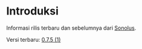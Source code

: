 # Introduksi

Informasi rilis terbaru dan sebelumnya dari [Sonolus](https://sonolus.com).

Versi terbaru: [0.7.5 (1)](./versions/0.7.5_1.md)
